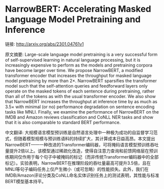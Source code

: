 # NarrowBERT: Accelerating Masked Language Model Pretraining and Inference

链接: http://arxiv.org/abs/2301.04761v1

原文摘要:
Large-scale language model pretraining is a very successful form of
self-supervised learning in natural language processing, but it is increasingly
expensive to perform as the models and pretraining corpora have become larger
over time. We propose NarrowBERT, a modified transformer encoder that increases
the throughput for masked language model pretraining by more than $2\times$.
NarrowBERT sparsifies the transformer model such that the self-attention
queries and feedforward layers only operate on the masked tokens of each
sentence during pretraining, rather than all of the tokens as with the usual
transformer encoder. We also show that NarrowBERT increases the throughput at
inference time by as much as $3.5\times$ with minimal (or no) performance
degradation on sentence encoding tasks like MNLI. Finally, we examine the
performance of NarrowBERT on the IMDB and Amazon reviews classification and
CoNLL NER tasks and show that it is also comparable to standard BERT
performance.

中文翻译:
大规模语言模型预训练是自然语言处理中一种极为成功的自监督学习范式，但随着模型规模与预训练语料的持续扩大，其计算成本日益高昂。本文提出NarrowBERT——一种改进的Transformer编码器，可将掩码语言模型预训练吞吐量提升2倍以上。该模型通过稀疏化改造，使得自注意力查询和前馈网络层在预训练期间仅作用于每个句子中被掩码的标记（而非传统Transformer编码器中的全部标记）。实验表明，NarrowBERT在推理阶段的吞吐量最高可提升3.5倍，且在MNLI等句子编码任务上仅产生微小（或可忽略）的性能损失。此外，我们在IMDB/Amazon评论分类及CoNLL命名实体识别任务上的测试表明，其性能与标准BERT模型基本持平。

